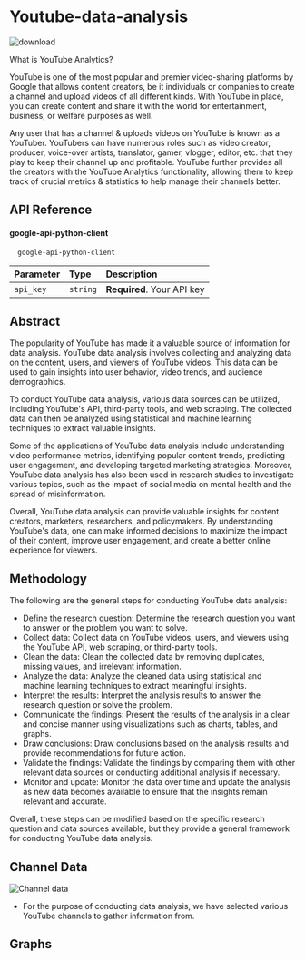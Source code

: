 
# Youtube-data-analysis
![download](https://user-images.githubusercontent.com/91712563/235896088-a9870618-1f3e-4314-addb-35a4d643c4a3.png)


What is YouTube Analytics? 

YouTube is one of the most popular and premier video-sharing platforms by Google that allows content creators, be it individuals or companies to create a channel and upload videos of all different kinds. With YouTube in place, you can create content and share it with the world for entertainment, business, or welfare purposes as well.

Any user that has a channel & uploads videos on YouTube is known as a YouTuber. YouTubers can have numerous roles such as video creator, producer, voice-over artists, translator, gamer, vlogger, editor, etc. that they play to keep their channel up and profitable. YouTube further provides all the creators with the YouTube Analytics functionality, allowing them to keep track of crucial metrics & statistics to help manage their channels better.


## API Reference

#### google-api-python-client

```http
  google-api-python-client
```

| Parameter | Type     | Description                |
| :-------- | :------- | :------------------------- |
| `api_key` | `string` | **Required**. Your API key |




## Abstract

The popularity of YouTube has made it a valuable source of information for data analysis. YouTube data analysis involves collecting and analyzing data on the content, users, and viewers of YouTube videos. This data can be used to gain insights into user behavior, video trends, and audience demographics.

To conduct YouTube data analysis, various data sources can be utilized, including YouTube's API, third-party tools, and web scraping. The collected data can then be analyzed using statistical and machine learning techniques to extract valuable insights.

Some of the applications of YouTube data analysis include understanding video performance metrics, identifying popular content trends, predicting user engagement, and developing targeted marketing strategies. Moreover, YouTube data analysis has also been used in research studies to investigate various topics, such as the impact of social media on mental health and the spread of misinformation.

Overall, YouTube data analysis can provide valuable insights for content creators, marketers, researchers, and policymakers. By understanding YouTube's data, one can make informed decisions to maximize the impact of their content, improve user engagement, and create a better online experience for viewers.


## Methodology
The following are the general steps for conducting YouTube data analysis:

- Define the research question: Determine the research question you want to answer or the problem you want to solve.
- Collect data: Collect data on YouTube videos, users, and viewers using the YouTube API, web scraping, or third-party tools.
- Clean the data: Clean the collected data by removing duplicates, missing values, and irrelevant information.
- Analyze the data: Analyze the cleaned data using statistical and machine learning techniques to extract meaningful insights.
- Interpret the results: Interpret the analysis results to answer the research question or solve the problem.
- Communicate the findings: Present the results of the analysis in a clear and concise manner using visualizations such as charts, tables, and graphs.
- Draw conclusions: Draw conclusions based on the analysis results and provide recommendations for future action.
- Validate the findings: Validate the findings by comparing them with other relevant data sources or conducting additional analysis if necessary.
- Monitor and update: Monitor the data over time and update the analysis as new data becomes available to ensure that the insights remain relevant and accurate.

Overall, these steps can be modified based on the specific research question and data sources available, but they provide a general framework for conducting YouTube data analysis.

## Channel Data
![Channel data](https://user-images.githubusercontent.com/91712563/235915242-49707fea-b049-414e-965c-1caffc529c05.png)
- For the purpose of conducting data analysis, we have selected various YouTube channels to gather information from.
## Graphs






